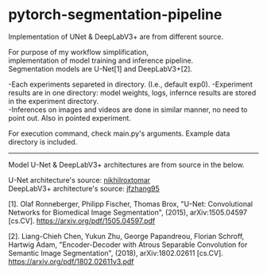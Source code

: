 # pytorch-segmentation-pipeline
Implementation of UNet &amp; DeepLabV3+ are from different source.  

For purpose of my workflow simplification,   
implementation of model training and inference pipeline.  
Segmentation models are U-Net[1] and DeepLabV3+[2].  

-Each experiments separeted in directory. (I.e., default exp0). 
-Experiment results are in one directory: model weights, logs, infernce results are stored in the experiment directory.  
-Inferences on images and videos are done in similar manner, no need to point out. Also in pointed experiment.  

For execution command, check main.py's arguments.
Example data directory is included.


-------------------------------------------------------------------------------------------------------------
Model U-Net & DeepLabV3+ architectures are from source in the below.  

U-Net architecture's source: [nikhilroxtomar](https://github.com/nikhilroxtomar/Semantic-Segmentation-Architecture/tree/main/PyTorch)  
DeepLabV3+ architecture's source: [jfzhang95](https://github.com/jfzhang95/pytorch-deeplab-xception)  

[1]. Olaf Ronneberger, Philipp Fischer, Thomas Brox, "U-Net: Convolutional Networks for Biomedical Image Segmentation", (2015), arXiv:1505.04597 [cs.CV].
https://arxiv.org/pdf/1505.04597.pdf   

[2]. Liang-Chieh Chen, Yukun Zhu, George Papandreou, Florian Schroff, Hartwig Adam, "Encoder-Decoder with Atrous Separable Convolution for Semantic Image Segmentation", (2018), arXiv:1802.02611 [cs.CV].
https://arxiv.org/pdf/1802.02611v3.pdf
